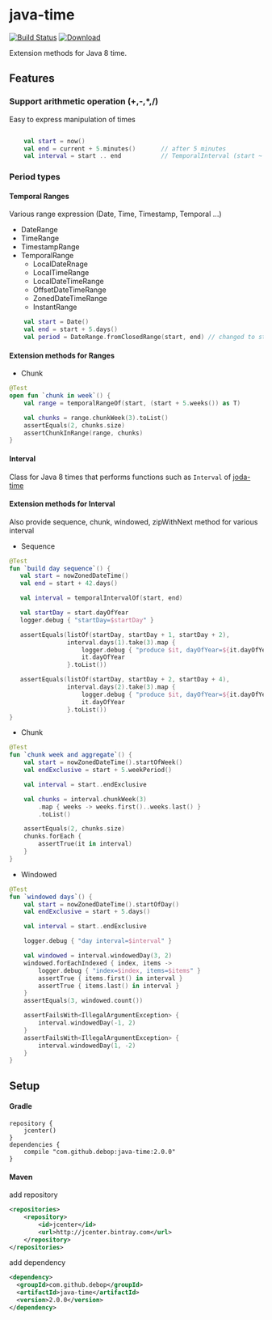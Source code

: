 # java-time

[![Build Status](https://travis-ci.org/debop/koda-time.png)](https://travis-ci.org/debop/koda-time) 
[![Download](https://api.bintray.com/packages/debop/maven/joda-time/images/download.svg)](https://bintray.com/debop/maven/joda-time/_latestVersion)

Extension methods for Java 8 time.

## Features

### Support arithmetic operation (+,-,*,/)

Easy to express manipulation of times 

```kotlin

    val start = now() 
    val end = current + 5.minutes()       // after 5 minutes
    val interval = start .. end           // TemporalInterval (start ~ endInclusive)
```

### Period types

#### Temporal Ranges 

Various range expression (Date, Time, Timestamp, Temporal ...)

* DateRange
* TimeRange
* TimestampRange
* TemporalRange 
    * LocalDateRnage
    * LocalTimeRange
    * LocalDateTimeRange
    * OffsetDateTimeRange
    * ZonedDateTimeRange
    * InstantRange

```kotlin
    val start = Date()
    val end = start + 5.days()
    val period = DateRange.fromClosedRange(start, end) // changed to start .. end
```

#### Extension methods for Ranges

* Chunk

```kotlin
@Test
open fun `chunk in week`() {
    val range = temporalRangeOf(start, (start + 5.weeks()) as T)

    val chunks = range.chunkWeek(3).toList()
    assertEquals(2, chunks.size)
    assertChunkInRange(range, chunks)
}
```

#### Interval

Class for Java 8 times that performs functions such as `Interval` of [joda-time](http://joda.org)

#### Extension methods for Interval

Also provide sequence, chunk, windowed, zipWithNext method for various interval

* Sequence 
```kotlin
@Test
fun `build day sequence`() {
   val start = nowZonedDateTime()
   val end = start + 42.days()

   val interval = temporalIntervalOf(start, end)

   val startDay = start.dayOfYear
   logger.debug { "startDay=$startDay" }

   assertEquals(listOf(startDay, startDay + 1, startDay + 2),
                interval.days(1).take(3).map {
                    logger.debug { "produce $it, dayOfYear=${it.dayOfYear}" }
                    it.dayOfYear
                }.toList())

   assertEquals(listOf(startDay, startDay + 2, startDay + 4),
                interval.days(2).take(3).map {
                    logger.debug { "produce $it, dayOfYear=${it.dayOfYear}" }
                    it.dayOfYear
                }.toList())
}
```

* Chunk
```kotlin
@Test
fun `chunk week and aggregate`() {
    val start = nowZonedDateTime().startOfWeek()
    val endExclusive = start + 5.weekPeriod()

    val interval = start..endExclusive

    val chunks = interval.chunkWeek(3)
        .map { weeks -> weeks.first()..weeks.last() }
        .toList()

    assertEquals(2, chunks.size)
    chunks.forEach {
        assertTrue(it in interval)
    }
}
```

* Windowed
```kotlin
@Test
fun `windowed days`() {
    val start = nowZonedDateTime().startOfDay()
    val endExclusive = start + 5.days()

    val interval = start..endExclusive

    logger.debug { "day interval=$interval" }

    val windowed = interval.windowedDay(3, 2)
    windowed.forEachIndexed { index, items ->
        logger.debug { "index=$index, items=$items" }
        assertTrue { items.first() in interval }
        assertTrue { items.last() in interval }
    }
    assertEquals(3, windowed.count())

    assertFailsWith<IllegalArgumentException> {
        interval.windowedDay(-1, 2)
    }
    assertFailsWith<IllegalArgumentException> {
        interval.windowedDay(1, -2)
    }
}
```


## Setup

#### Gradle

```
repository {
    jcenter()     
}
dependencies {
    compile "com.github.debop:java-time:2.0.0"
}
``` 

#### Maven

add repository

```xml
<repositories>
    <repository>
        <id>jcenter</id>
        <url>http://jcenter.bintray.com</url>
    </repository>
</repositories>
```

add dependency

```xml
<dependency>
  <groupId>com.github.debop</groupId>
  <artifactId>java-time</artifactId>
  <version>2.0.0</version>
</dependency>
```


